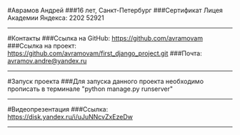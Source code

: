 #Аврамов Андрей
###16 лет, Санкт-Петербург
###Сертификат Лицея Академии Яндекса: 2202 52921

----

#Контакты
###Ссылка на GitHub: https://github.com/avramovam
###Ссылка на проект: https://github.com/avramovam/first_django_project.git
###Почта: avramov.andre@yandex.ru

----

#Запуск проекта
###Для запуска данного проекта необходимо прописать в терминале "python manage.py runserver"

----
#Видеопрезентация
###Ссылка: https://disk.yandex.ru/i/uJuNNcvZxEzeDw

----